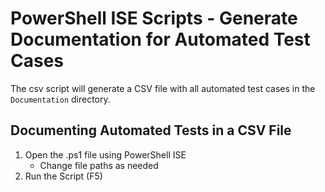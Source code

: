 ﻿# PowerShell ISE Scripts - Generate Documentation for Automated Test Cases
The csv script will generate a CSV file with all automated test cases in the `Documentation` directory.

## Documenting Automated Tests in a CSV File
1. Open the .ps1 file using PowerShell ISE  
   - Change file paths as needed  
2. Run the Script (F5)
